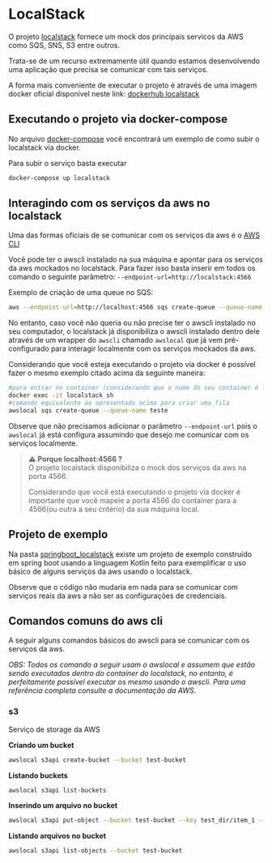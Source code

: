 # LocalStack

O projeto [localstack](https://github.com/localstack/localstack) fornece um mock dos principais servicos da AWS como SQS, SNS, S3 entre outros.

Trata-se de um recurso extremamente útil quando estamos desenvolvendo uma aplicação que precisa se comunicar com tais serviços.

A forma mais conveniente de executar o projeto é através de uma imagem docker oficial disponível neste link:  [dockerhub localstack](https://hub.docker.com/r/localstack/localstack)

## Executando o projeto via docker-compose

No arquivo [docker-compose](./springboot_localstack/docker-compose.yaml) você encontrará um exemplo de como subir o localstack via docker.

Para subir o serviço basta executar

```sh
docker-compose up localstack
```


## Interagindo com os serviços da aws no localstack

Uma das formas oficiais de se comunicar com os serviços da aws é o [AWS CLI](https://hub.docker.com/r/localstack/localstack)

Você pode ter o awscli instalado na sua máquina e apontar para os serviços da aws mockados no localstack.
Para fazer isso basta inserir em todos os comando o seguinte parâmetro: `--endpoint-url=http://localstack:4566`

Exemplo de criação de uma queue no SQS: 

```sh
aws --endpoint-url=http://localhost:4566 sqs create-queue --queue-name teste
```

No entanto, caso você não queria ou não precise ter o awscli instalado no seu computador, o localstack já disponibiliza o awscli instalado dentro dele através de um wrapper do `awscli` chamado `awslocal` que já vem pré-configurado para interagir localmente com os serviços mockados da aws.

Considerando que você esteja executando o projeto via docker é possível fazer o mesmo exemplo citado acima da seguinte maneira:

```sh
#para entrar no container (considerando que o nome do seu container é localstack)
docker exec -it localstack sh
#comando equivalente ao apresentado acima para criar uma fila 
awslocal sqs create-queue --queue-name teste 
```

Observe que não precisamos adicionar o parâmetro `--endpoint-url` pois o `awslocal` já está configura assumindo que desejo me comunicar com os serviços localmente.


> **⚠ Porque localhost:4566 ?**  
> O projeto localstack disponibiliza o mock dos serviços da aws na porta 4566.
>
> Considerando que você está executando o projeto via docker é importante que você mapeie a porta 4566 do container para a 4566(ou outra a seu critério) da sua máquina local. 




## Projeto de exemplo

Na pasta [springboot_localstack](./springboot_localstack) existe um projeto de exemplo construído em spring boot usando a linguagem Kotlin feito para exemplificar o uso básico de alguns serviços da aws usando o localstack.

Observe que o código não mudaria em nada para se comunicar com serviços reais da aws a não ser as configurações de credenciais.


## Comandos comuns do aws cli

A seguir alguns comandos básicos do awscli para se comunicar com os serviços da aws.

*OBS: Todos os comando a seguir usam o awslocal e assumem que estão sendo executados dentro do container do localstack, no entanto, é perfeitamente possível executar os mesmo usando o awscli.
Para uma referência completa consulte a documentação da AWS.*

### s3 

Serviço de storage da AWS

**Criando um bucket**
```sh
awslocal s3api create-bucket --bucket test-bucket
```

**Listando buckets**
```sh
awslocal s3api list-buckets
```

**Inserindo um arquivo no bucket**
```sh
awslocal s3api put-object --bucket test-bucket --key test_dir/item_1 --body /tmp/some-text-file.txt
```

**Listando arquivos no bucket**
```sh
awslocal s3api list-objects --bucket test-bucket
```

